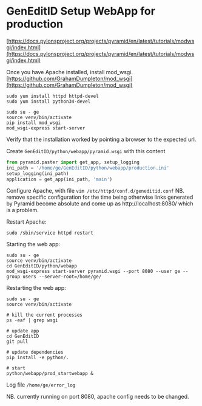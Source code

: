 # GenEditID Setup WebApp for production


[https://docs.pylonsproject.org/projects/pyramid/en/latest/tutorials/modwsgi/index.html](https://docs.pylonsproject.org/projects/pyramid/en/latest/tutorials/modwsgi/index.html)

Once you have Apache installed, install mod_wsgi.
[https://github.com/GrahamDumpleton/mod_wsgi](https://github.com/GrahamDumpleton/mod_wsgi)

```
sudo yum install httpd httpd-devel
sudo yum install python34-devel

sudo su - ge
source venv/bin/activate
pip install mod_wsgi
mod_wsgi-express start-server
```

Verify that the installation worked by pointing a browser to the expected url.

Create `GenEditID/python/webapp/pyramid.wsgi` with this content
```python
from pyramid.paster import get_app, setup_logging
ini_path = '/home/ge/GenEditID/python/webapp/production.ini'
setup_logging(ini_path)
application = get_app(ini_path, 'main')
```

Configure Apache, with file `vim /etc/httpd/conf.d/geneditid.conf`
NB. remove specific configuration for the time being otherwise links generated
by Pyramid become absolute and come up as http://localhost:8080/ which is a problem.

Restart Apache:
```
sudo /sbin/service httpd restart
```

Starting the web app:
```
sudo su - ge
source venv/bin/activate
cd GenEditID/python/webapp
mod_wsgi-express start-server pyramid.wsgi --port 8080 --user ge --group users --server-root=/home/ge/
```

Restarting the web app:
```
sudo su - ge
source venv/bin/activate

# kill the current processes
ps -eaf | grep wsgi

# update app
cd GenEditID
git pull

# update dependencies
pip install -e python/.

# start
python/webapp/prod_startwebapp &
```

Log file `/home/ge/error_log`

NB. currently running on port 8080, apache config needs to be changed.
